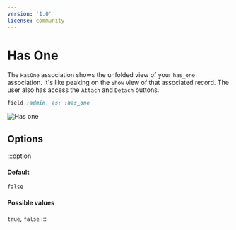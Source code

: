 ```yaml
---
version: '1.0'
license: community
---
```


# Has One

The `HasOne` association shows the unfolded view of your `has_one` association. It's like peaking on the `Show` view of that associated record. The user also has access the `Attach` and `Detach` buttons.

```ruby
field :admin, as: :has_one
```

<img :src="('/assets/img/associations/has-one.jpg')" alt="Has one" class="border mb-4" />

## Options

<!-- @include: ./../common/associations_searchable_option_common.md-->
<!-- @include: ./../common/associations_attach_scope_option_common.md-->

:::option
#### Default

`false`

#### Possible values

`true`, `false`
:::

<!-- @include: ./../common/show_on_edit_common.md-->

